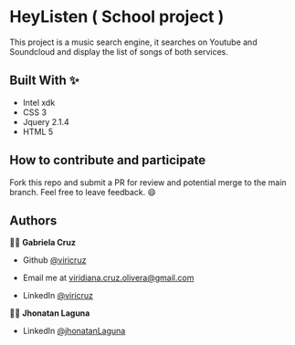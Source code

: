 # HeyListen ( School project )
This project is a music search engine, it searches on Youtube and Soundcloud and display the list of songs of both services.

## Built With ✨
 - Intel xdk
 - CSS 3
 - Jquery 2.1.4
 - HTML 5
 
## How to contribute and participate
Fork this repo and submit a PR for review and potential merge to the main branch. Feel free to leave feedback. :smile:

## Authors

👨‍💻 **Gabriela Cruz**

- Github [@viricruz](https://github.com/ViriCruz/)

- Email me at viridiana.cruz.olivera@gmail.com

- LinkedIn [@viricruz](https://www.linkedin.com/in/viricruz/)

👨‍💻 **Jhonatan Laguna**

- LinkedIn [@jhonatanLaguna](https://www.linkedin.com/in/jhonatan-laguna-75805656/)
